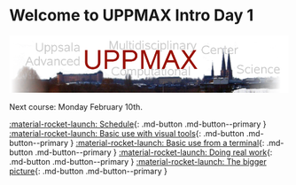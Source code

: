 # Welcome to UPPMAX Intro Day 1

![The UPPMAX logo](uppmax_logo.png)

Next course: Monday February 10th.

[:material-rocket-launch: Schedule](overviews/schedule.md){: .md-button .md-button--primary }
[:material-rocket-launch: Basic use with visual tools](sessions/introduction_visual.md){: .md-button .md-button--primary }
[:material-rocket-launch: Basic use from a terminal](sessions/introduction_terminal.md){: .md-button .md-button--primary }
[:material-rocket-launch: Doing real work](sessions/introduction_real_work.md){: .md-button .md-button--primary }
[:material-rocket-launch: The bigger picture](sessions/introduction_bigger_picture.md){: .md-button .md-button--primary }
